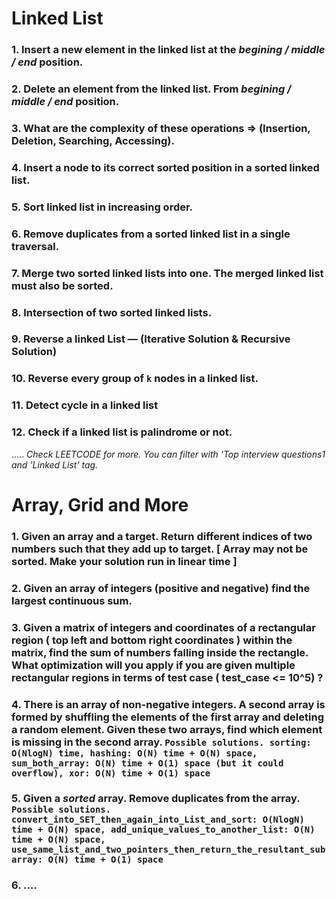 # Linked List
### 1. Insert a new element in the linked list at the *begining / middle / end* position.
### 2. Delete an element from the linked list. From *begining / middle / end* position.
### 3. What are the complexity of these operations => (Insertion, Deletion, Searching, Accessing).
### 4. Insert a node to its correct sorted position in a sorted linked list.
### 5. Sort linked list in increasing order.
### 6. Remove duplicates from a sorted linked list in a single traversal.
### 7. Merge two sorted linked lists into one. The merged linked list must also be sorted.
### 8. Intersection of two sorted linked lists.
### 9. Reverse a linked List — (Iterative Solution & Recursive Solution) 
### 10. Reverse every group of `k` nodes in a linked list.  
### 11. Detect cycle in a linked list
### 12. Check if a linked list is palindrome or not.
..... _Check LEETCODE for more. You can filter with 'Top interview questions1 and 'Linked List' tag._

# Array, Grid and More
### 1. Given an array and a target. Return different indices of two numbers such that they add up to target. [ Array may not be sorted. Make your solution run in linear time ]
### 2. Given an array of integers (positive and negative) find the largest continuous sum.
### 3. Given a matrix of integers and coordinates of a rectangular region ( top left and bottom right coordinates ) within the matrix, find the sum of numbers falling inside the rectangle. What optimization will you apply if you are given multiple rectangular regions in terms of test case ( test_case <= 10^5) ?
### 4. There is an array of non-negative integers. A second array is formed by shuffling the elements of the first array and deleting a random element. Given these two arrays, find which element is missing in the second array. `Possible solutions. sorting: O(NlogN) time, hashing: O(N) time + O(N) space, sum_both_array: O(N) time + O(1) space (but it could overflow), xor: O(N) time + O(1) space`
### 5. Given a _sorted_ array. Remove duplicates from the array. `Possible solutions. convert_into_SET_then_again_into_List_and_sort: O(NlogN) time + O(N) space, add_unique_values_to_another_list: O(N) time + O(N) space, use_same_list_and_two_pointers_then_return_the_resultant_subarray: O(N) time + O(1) space`
### 6. ....
